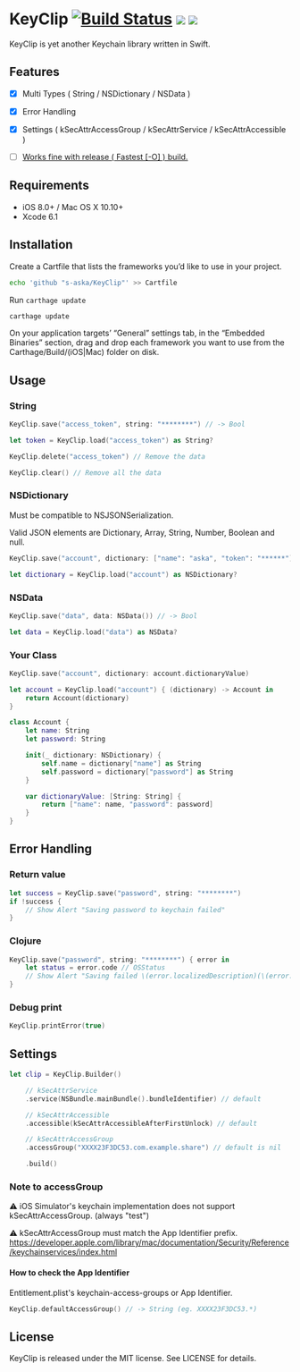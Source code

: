 # KeyClip [![Build Status](https://travis-ci.org/s-aska/KeyClip.svg)](https://travis-ci.org/s-aska/KeyClip) [![](http://img.shields.io/badge/iOS-8.0%2B-brightgreen.svg?style=flat)]() [![](http://img.shields.io/badge/OS%20X-10.10%2B-brightgreen.svg?style=flat)]()

KeyClip is yet another Keychain library written in Swift.

## Features

- [x] Multi Types ( String / NSDictionary / NSData )
- [x] Error Handling
- [x] Settings ( kSecAttrAccessGroup / kSecAttrService / kSecAttrAccessible )
- [ ] [Works fine with release ( Fastest \[-O\] ) build.](http://stackoverflow.com/questions/24145838/querying-ios-keychain-using-swift/27721328?stw=2#27721328)


## Requirements

- iOS 8.0+ / Mac OS X 10.10+
- Xcode 6.1


## Installation

Create a Cartfile that lists the frameworks you’d like to use in your project.

```bash
echo 'github "s-aska/KeyClip"' >> Cartfile
```

Run `carthage update`

```bash
carthage update
```

On your application targets’ “General” settings tab, in the “Embedded Binaries” section, drag and drop each framework you want to use from the Carthage/Build/(iOS|Mac) folder on disk.


## Usage

### String

```swift
KeyClip.save("access_token", string: "********") // -> Bool

let token = KeyClip.load("access_token") as String?

KeyClip.delete("access_token") // Remove the data

KeyClip.clear() // Remove all the data
```

### NSDictionary

Must be compatible to NSJSONSerialization.

Valid JSON elements are Dictionary, Array, String, Number, Boolean and null.

```swift
KeyClip.save("account", dictionary: ["name": "aska", "token": "******"]) // -> Bool

let dictionary = KeyClip.load("account") as NSDictionary?
```

### NSData

```swift
KeyClip.save("data", data: NSData()) // -> Bool

let data = KeyClip.load("data") as NSData?
```

### Your Class

```swift
KeyClip.save("account", dictionary: account.dictionaryValue)

let account = KeyClip.load("account") { (dictionary) -> Account in
    return Account(dictionary)
}

class Account {
    let name: String
    let password: String

    init(_ dictionary: NSDictionary) {
        self.name = dictionary["name"] as String
        self.password = dictionary["password"] as String
    }

    var dictionaryValue: [String: String] {
        return ["name": name, "password": password]
    }
}
```

## Error Handling

### Return value

```swift
let success = KeyClip.save("password", string: "********")
if !success {
    // Show Alert "Saving password to keychain failed"
}
```

### Clojure

```swift
KeyClip.save("password", string: "********") { error in
    let status = error.code // OSStatus
    // Show Alert "Saving failed \(error.localizedDescription)(\(error.code))"
}
```

### Debug print

```swift
KeyClip.printError(true)
```


## Settings

```swift
let clip = KeyClip.Builder()

    // kSecAttrService
    .service(NSBundle.mainBundle().bundleIdentifier) // default

    // kSecAttrAccessible
    .accessible(kSecAttrAccessibleAfterFirstUnlock) // default

    // kSecAttrAccessGroup
    .accessGroup("XXXX23F3DC53.com.example.share") // default is nil

    .build()
```

### Note to accessGroup

:warning: iOS Simulator's keychain implementation does not support kSecAttrAccessGroup. (always "test")

:warning: kSecAttrAccessGroup must match the App Identifier prefix. https://developer.apple.com/library/mac/documentation/Security/Reference/keychainservices/index.html

#### How to check the App Identifier

Entitlement.plist's keychain-access-groups or App Identifier.

```swift
KeyClip.defaultAccessGroup() // -> String (eg. XXXX23F3DC53.*)
```


## License

KeyClip is released under the MIT license. See LICENSE for details.
